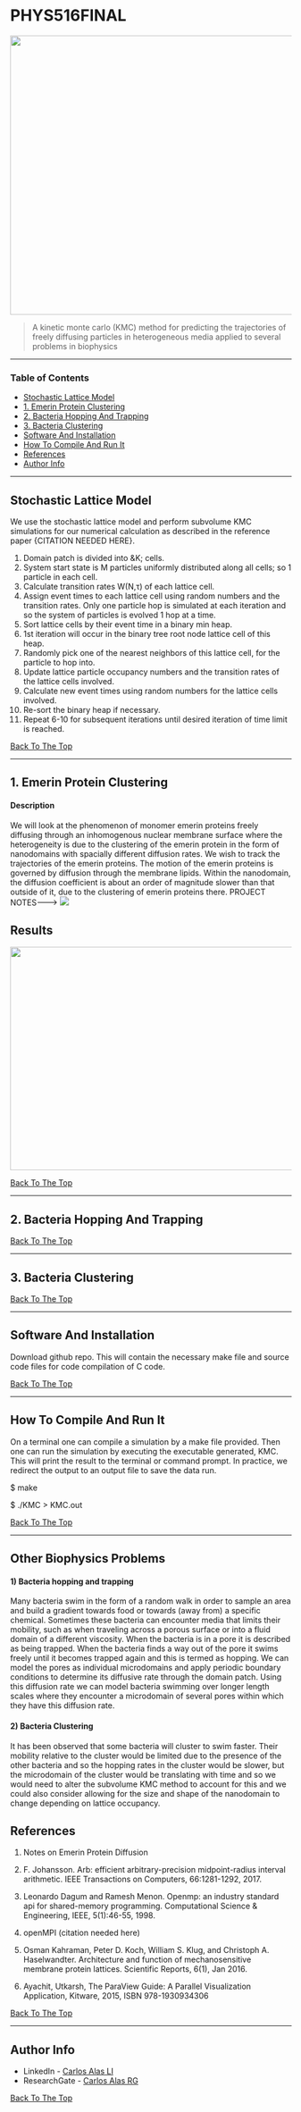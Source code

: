 # PHYS516FINAL
<img src="Lattice.png " width="550" height="500">

> A kinetic monte carlo (KMC) method for predicting the trajectories of freely diffusing particles in heterogeneous media applied to several problems in biophysics

---

### Table of Contents

- [Stochastic Lattice Model](#stochastic-lattice-model)
- [1. Emerin Protein Clustering](#1-emerin-protein-clustering)
- [2. Bacteria Hopping And Trapping](#2-bacteria-hopping-and-trapping)
- [3. Bacteria Clustering](#3-bacteria-clustering)
- [Software And Installation](#software-and-installation)
- [How To Compile And Run It](#how-to-compile-and-run-it)
- [References](#references)
- [Author Info](#author-info)

---

## Stochastic Lattice Model

We use the stochastic lattice model and perform subvolume KMC simulations for our numerical calculation as described in the reference paper {CITATION NEEDED HERE}.
1. Domain patch is divided into &K; cells.
2. System start state is M particles uniformly distributed along all cells; so 1 particle in each cell.
3. Calculate transition rates W(N,&tau;) of each lattice cell.
4. Assign event times to each lattice cell using random numbers and the transition rates. Only one particle 
  hop is simulated at each iteration and so the system of particles is evolved 1 hop at a time.
5. Sort lattice cells by their event time in a binary min heap.
6. 1st iteration will occur in the binary tree root node lattice cell of this heap.
7. Randomly pick one of the nearest neighbors of this lattice cell, for the particle to hop into.
8. Update lattice particle occupancy numbers and the transition rates of the lattice cells involved.
9. Calculate new event times using random numbers for the lattice cells involved.
10. Re-sort the binary heap if necessary.
11. Repeat 6-10 for subsequent iterations until desired iteration of time limit is reached.


[Back To The Top](#PHYS516FINAL)

---

## 1. Emerin Protein Clustering

#### Description
We will look at the phenomenon of monomer emerin proteins freely diffusing through an inhomogenous nuclear membrane surface where the heterogeneity is due to the clustering of the emerin protein in the form of nanodomains with spacially different diffusion rates. We wish to track the trajectories of the emerin proteins. The motion of the emerin proteins is governed by diffusion through the membrane lipids. Within the nanodomain, the diffusion coefficient is about an order of magnitude slower than that outside of it, due to the clustering of emerin proteins there. PROJECT NOTES--->
<img src="KMC_ProjectNotes.pdf ">


## Results
<img src="KMC_freeDiffusion.png " width="550" height="400">


[Back To The Top](#PHYS516FINAL)

---

## 2. Bacteria Hopping And Trapping

[Back To The Top](#PHYS516FINAL)

---

## 3. Bacteria Clustering

[Back To The Top](#PHYS516FINAL)

---

## Software And Installation

Download github repo. This will contain the necessary make file and source code files for code compilation of C code.

[Back To The Top](#PHYS516FINAL)

---

## How To Compile And Run It

On a terminal one can compile a simulation by a make file provided. Then one can run the simulation by executing the executable generated, KMC. This will print the result to the terminal or command prompt. In practice, we redirect the output to an output file to save the data run.

$ make

$ ./KMC > KMC.out

[Back To The Top](#PHYS516FINAL)

---

## Other Biophysics Problems

#### 1) Bacteria hopping and trapping
Many bacteria swim in the form of a random walk in order to sample an area and build a gradient towards food or towards (away from) a specific chemical. Sometimes these bacteria can encounter media that limits their mobility, such as when traveling across a porous surface or into a fluid domain of a different viscosity. When the bacteria is in a pore it is described as being trapped. When the bacteria finds a way out of the pore it swims freely until it becomes trapped again and this is termed as hopping. We can model the pores as individual microdomains and apply periodic boundary conditions to determine its diffusive rate through the domain patch. Using this diffusion rate we can model bacteria swimming over longer length scales where they encounter a microdomain of several pores within which they have this diffusion rate.

#### 2) Bacteria Clustering
It has been observed that some bacteria will cluster to swim faster. Their mobility relative to the cluster would be limited due to the presence of the other bacteria and so the hopping rates in the cluster would be slower, but the microdomain of the cluster would be translating with time and so we would need to alter the subvolume KMC method to account for this and we could also consider allowing for the size and shape of the nanodomain to change depending on lattice occupancy.

## References

1. Notes on Emerin Protein Diffusion

2. F. Johansson. Arb: efficient arbitrary-precision midpoint-radius interval arithmetic. IEEE Transactions on Computers, 66:1281-1292, 2017.

3. Leonardo Dagum and Ramesh Menon. Openmp: an industry standard api for shared-memory programming. Computational Science & Engineering, IEEE, 5(1):46-55, 1998.

4. openMPI (citation needed here)

5. Osman Kahraman, Peter D. Koch, William S. Klug, and Christoph A. Haselwandter. Architecture and function of mechanosensitive membrane protein lattices.              Scientific Reports, 6(1), Jan 2016.

6. Ayachit, Utkarsh, The ParaView Guide: A Parallel Visualization Application, Kitware, 2015, ISBN 978-1930934306


[Back To The Top](#PHYS516FINAL)

---

## Author Info

- LinkedIn - [Carlos Alas LI](https://www.linkedin.com/in/carlos-alas-6a4643160/)
- ResearchGate - [Carlos Alas RG](https://www.researchgate.net/profile/Carlos_Alas3)

[Back To The Top](#PHYS516FINAL)
